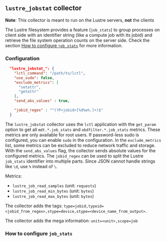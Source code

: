 
## `lustre_jobstat` collector

**Note**: This collector is meant to run on the Lustre servers, **not** the clients

The Lustre filesystem provides a feature (`job_stats`) to group processes on client side with an identifier string (like a compute job with its jobid) and retrieve the file system operation counts on the server side. Check the section [How to configure `job_stats`]() for more information.

### Configuration

```json
  "lustre_jobstat_": {
    "lctl_command": "/path/to/lctl",
    "use_sudo": false,
    "exclude_metrics": [
      "setattr",
      "getattr"
    ],
    "send_abs_values" : true,
    
    "jobid_regex" : "^(?P<jobid>[%d%w%.]+)$"
  }
```

The `lustre_jobstat` collector uses the `lctl` application with the `get_param` option to get all `mdt.*.job_stats` and `obdfilter.*.job_stats` metrics. These metrics are only available for root users. If password-less sudo is configured, you can enable `sudo` in the configuration. In the `exclude_metrics` list, some metrics can be excluded to reduce network traffic and storage. With the `send_abs_values` flag, the collector sends absolute values for the configured metrics. The `jobid_regex` can be used to split the Lustre `job_stats` identifier into multiple parts. Since JSON cannot handle strings like `\d`, use `%` instead of `\`.

Metrics:
- `lustre_job_read_samples` (unit: `requests`)
- `lustre_job_read_min_bytes` (unit: `bytes`)
- `lustre_job_read_max_bytes` (unit: `bytes`)

The collector adds the tags: `type=jobid,typeid=<jobid_from_regex>,stype=device,stype=<device_name_from_output>`.

The collector adds the mega information: `unit=<unit>,scope=job`

### How to configure `job_stats`
